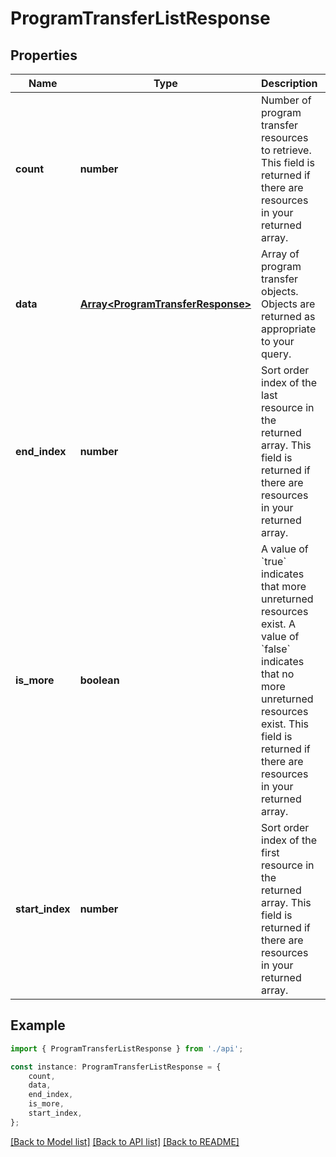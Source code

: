 # ProgramTransferListResponse


## Properties

Name | Type | Description | Notes
------------ | ------------- | ------------- | -------------
**count** | **number** | Number of program transfer resources to retrieve.  This field is returned if there are resources in your returned array. | [optional] [default to undefined]
**data** | [**Array&lt;ProgramTransferResponse&gt;**](ProgramTransferResponse.md) | Array of program transfer objects.  Objects are returned as appropriate to your query. | [optional] [default to undefined]
**end_index** | **number** | Sort order index of the last resource in the returned array.  This field is returned if there are resources in your returned array. | [optional] [default to undefined]
**is_more** | **boolean** | A value of &#x60;true&#x60; indicates that more unreturned resources exist. A value of &#x60;false&#x60; indicates that no more unreturned resources exist.  This field is returned if there are resources in your returned array. | [optional] [default to false]
**start_index** | **number** | Sort order index of the first resource in the returned array.  This field is returned if there are resources in your returned array. | [optional] [default to undefined]

## Example

```typescript
import { ProgramTransferListResponse } from './api';

const instance: ProgramTransferListResponse = {
    count,
    data,
    end_index,
    is_more,
    start_index,
};
```

[[Back to Model list]](../README.md#documentation-for-models) [[Back to API list]](../README.md#documentation-for-api-endpoints) [[Back to README]](../README.md)
